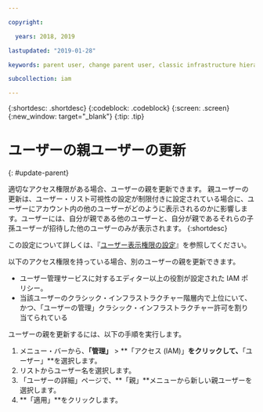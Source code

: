 ```yaml
---

copyright:

  years: 2018, 2019

lastupdated: "2019-01-28"

keywords: parent user, change parent user, classic infrastructure hierarchy

subcollection: iam

---
```


{:shortdesc: .shortdesc}
{:codeblock: .codeblock}
{:screen: .screen}
{:new_window: target="_blank"}
{:tip: .tip}

# ユーザーの親ユーザーの更新
{: #update-parent}

適切なアクセス権限がある場合、ユーザーの親を更新できます。 親ユーザーの更新は、ユーザー・リスト可視性の設定が制限付きに設定されている場合に、ユーザーにアカウント内の他のユーザーがどのように表示されるのかに影響します。ユーザーには、自分が親である他のユーザーと、自分が親であるそれらの子孫ユーザーが招待した他のユーザーのみが表示されます。
{:shortdesc}

この設定について詳しくは、『[ユーザー表示権限の設定](/docs/iam?topic=iam-userlistview#userlistview)』を参照してください。

以下のアクセス権限を持っている場合、別のユーザーの親を更新できます。

* ユーザー管理サービスに対するエディター以上の役割が設定された IAM ポリシー。
* 当該ユーザーのクラシック・インフラストラクチャー階層内で上位にいて、かつ、「ユーザーの管理」クラシック・インフラストラクチャー許可を割り当てられている


ユーザーの親を更新するには、以下の手順を実行します。

1. メニュー・バーから、**「管理」** &gt; **「アクセス (IAM)」**をクリックして、**「ユーザー」**を選択します。  
2. リストからユーザー名を選択します。
3. 「ユーザーの詳細」ページで、**「親」**メニューから新しい親ユーザーを選択します。
4. **「適用」**をクリックします。
